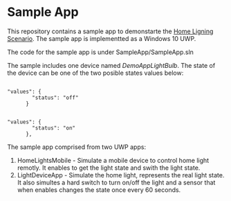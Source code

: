 # Sample App

This repository contains a sample app to demonstarte the [Home Ligning Scenario](lightsSampleScenario.md).
The sample app is implementted as a Windows 10 UWP.

The code for the sample app is under SampleApp/SampleApp.sln

The sample includes one device named *DemoAppLightBulb*.
The state of the device can be one of the two posible states values below:

```

"values": {
        "status": "off"
      }
```
```
      
"values": {
        "status": "on"
      },

```



The sample app comprised from two UWP apps:

1. HomeLightsMobile - Simulate a mobile device to control home light remotly. It enables to get the light state and swith the light state.
2. LightDeviceApp - Simulate the home light, represents the real light state. It also simultes a hard switch to turn on/off the light and a sensor that when enables changes the state once every 60 seconds.





